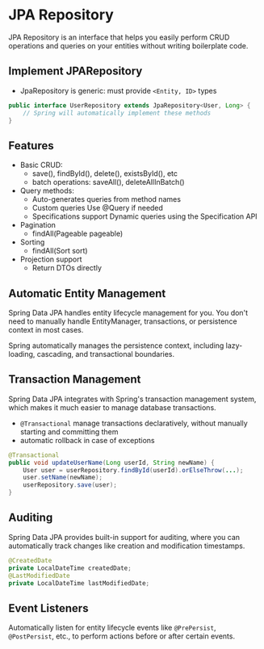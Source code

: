 # JPA Repository

JPA Repository is an interface that helps you easily perform CRUD operations and queries on your entities without writing boilerplate code.

## Implement JPARepository

- JpaRepository is generic: must provide `<Entity, ID>` types

```java
public interface UserRepository extends JpaRepository<User, Long> {
    // Spring will automatically implement these methods
}
```

## Features

- Basic CRUD:
  - save(), findById(), delete(), existsById(), etc
  - batch operations: saveAll(), deleteAllInBatch()
- Query methods:
  - Auto-generates queries from method names
  - Custom queries Use @Query if needed
  - Specifications support Dynamic queries using the Specification API
- Pagination
  - findAll(Pageable pageable)
- Sorting
  - findAll(Sort sort)
- Projection support
  - Return DTOs directly

## Automatic Entity Management

Spring Data JPA handles entity lifecycle management for you. You don't need to manually handle EntityManager, transactions, or persistence context in most cases.

Spring automatically manages the persistence context, including lazy-loading, cascading, and transactional boundaries.

## Transaction Management

Spring Data JPA integrates with Spring's transaction management system, which makes it much easier to manage database transactions.

- `@Transactional` manage transactions declaratively, without manually starting and committing them
- automatic rollback in case of exceptions

```java
@Transactional
public void updateUserName(Long userId, String newName) {
    User user = userRepository.findById(userId).orElseThrow(...);
    user.setName(newName);
    userRepository.save(user);
}
```

## Auditing

Spring Data JPA provides built-in support for auditing, where you can automatically track changes like creation and modification timestamps.

```java
@CreatedDate
private LocalDateTime createdDate;
@LastModifiedDate
private LocalDateTime lastModifiedDate;
```

## Event Listeners

Automatically listen for entity lifecycle events like `@PrePersist`, `@PostPersist`, etc., to perform actions before or after certain events.
